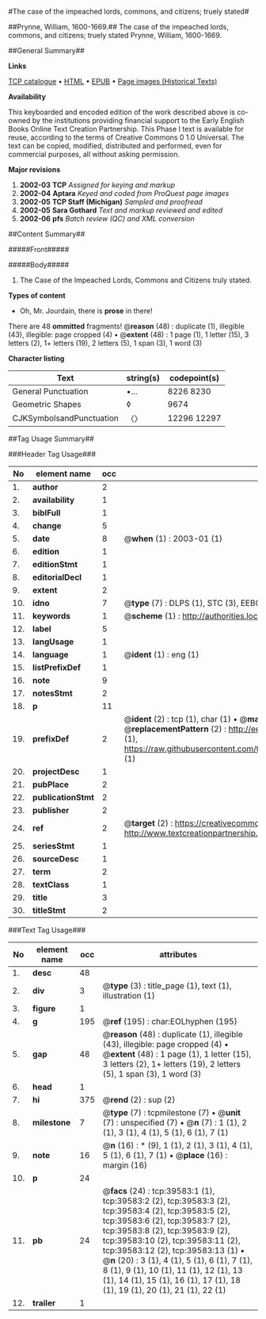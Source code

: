 #The case of the impeached lords, commons, and citizens; truely stated#

##Prynne, William, 1600-1669.##
The case of the impeached lords, commons, and citizens; truely stated
Prynne, William, 1600-1669.

##General Summary##

**Links**

[TCP catalogue](http://www.ota.ox.ac.uk/tcp/)  • 
[HTML](http://tei.it.ox.ac.uk/tcp/Texts-HTML/free/A56/A56146.html)  • 
[EPUB](http://tei.it.ox.ac.uk/tcp/Texts-EPUB/free/A56/A56146.epub) • 
[Page images (Historical Texts)](https://data.historicaltexts.jisc.ac.uk/view?pubId=eebo-99834932e&pageId=eebo-99834932e-39583-1)

**Availability**

This keyboarded and encoded edition of the
	       work described above is co-owned by the institutions
	       providing financial support to the Early English Books
	       Online Text Creation Partnership. This Phase I text is
	       available for reuse, according to the terms of Creative
	       Commons 0 1.0 Universal. The text can be copied,
	       modified, distributed and performed, even for
	       commercial purposes, all without asking permission.

**Major revisions**

1. __2002-03__ __TCP__ *Assigned for keying and markup*
1. __2002-04__ __Aptara__ *Keyed and coded from ProQuest page images*
1. __2002-05__ __TCP Staff (Michigan)__ *Sampled and proofread*
1. __2002-05__ __Sara Gothard__ *Text and markup reviewed and edited*
1. __2002-06__ __pfs__ *Batch review (QC) and XML conversion*

##Content Summary##

#####Front#####

#####Body#####

1. The Case of the Impeached Lords, Commons
and Citizens truly stated.

**Types of content**

  * Oh, Mr. Jourdain, there is **prose** in there!

There are 48 **ommitted** fragments! 
 @__reason__ (48) : duplicate (1), illegible (43), illegible: page cropped (4)  •  @__extent__ (48) : 1 page (1), 1 letter (15), 3 letters (2), 1+ letters (19), 2 letters (5), 1 span (3), 1 word (3)

**Character listing**


|Text|string(s)|codepoint(s)|
|---|---|---|
|General Punctuation|•…|8226 8230|
|Geometric Shapes|◊|9674|
|CJKSymbolsandPunctuation|〈〉|12296 12297|

##Tag Usage Summary##

###Header Tag Usage###

|No|element name|occ|attributes|
|---|---|---|---|
|1.|__author__|2||
|2.|__availability__|1||
|3.|__biblFull__|1||
|4.|__change__|5||
|5.|__date__|8| @__when__ (1) : 2003-01 (1)|
|6.|__edition__|1||
|7.|__editionStmt__|1||
|8.|__editorialDecl__|1||
|9.|__extent__|2||
|10.|__idno__|7| @__type__ (7) : DLPS (1), STC (3), EEBO-CITATION (1), PROQUEST (1), VID (1)|
|11.|__keywords__|1| @__scheme__ (1) : http://authorities.loc.gov/ (1)|
|12.|__label__|5||
|13.|__langUsage__|1||
|14.|__language__|1| @__ident__ (1) : eng (1)|
|15.|__listPrefixDef__|1||
|16.|__note__|9||
|17.|__notesStmt__|2||
|18.|__p__|11||
|19.|__prefixDef__|2| @__ident__ (2) : tcp (1), char (1)  •  @__matchPattern__ (2) : ([0-9\-]+):([0-9IVX]+) (1), (.+) (1)  •  @__replacementPattern__ (2) : http://eebo.chadwyck.com/downloadtiff?vid=$1&page=$2 (1), https://raw.githubusercontent.com/textcreationpartnership/Texts/master/tcpchars.xml#$1 (1)|
|20.|__projectDesc__|1||
|21.|__pubPlace__|2||
|22.|__publicationStmt__|2||
|23.|__publisher__|2||
|24.|__ref__|2| @__target__ (2) : https://creativecommons.org/publicdomain/zero/1.0/ (1), http://www.textcreationpartnership.org/docs/. (1)|
|25.|__seriesStmt__|1||
|26.|__sourceDesc__|1||
|27.|__term__|2||
|28.|__textClass__|1||
|29.|__title__|3||
|30.|__titleStmt__|2||


###Text Tag Usage###

|No|element name|occ|attributes|
|---|---|---|---|
|1.|__desc__|48||
|2.|__div__|3| @__type__ (3) : title_page (1), text (1), illustration (1)|
|3.|__figure__|1||
|4.|__g__|195| @__ref__ (195) : char:EOLhyphen (195)|
|5.|__gap__|48| @__reason__ (48) : duplicate (1), illegible (43), illegible: page cropped (4)  •  @__extent__ (48) : 1 page (1), 1 letter (15), 3 letters (2), 1+ letters (19), 2 letters (5), 1 span (3), 1 word (3)|
|6.|__head__|1||
|7.|__hi__|375| @__rend__ (2) : sup (2)|
|8.|__milestone__|7| @__type__ (7) : tcpmilestone (7)  •  @__unit__ (7) : unspecified (7)  •  @__n__ (7) : 1 (1), 2 (1), 3 (1), 4 (1), 5 (1), 6 (1), 7 (1)|
|9.|__note__|16| @__n__ (16) : * (9), 1 (1), 2 (1), 3 (1), 4 (1), 5 (1), 6 (1), 7 (1)  •  @__place__ (16) : margin (16)|
|10.|__p__|24||
|11.|__pb__|24| @__facs__ (24) : tcp:39583:1 (1), tcp:39583:2 (2), tcp:39583:3 (2), tcp:39583:4 (2), tcp:39583:5 (2), tcp:39583:6 (2), tcp:39583:7 (2), tcp:39583:8 (2), tcp:39583:9 (2), tcp:39583:10 (2), tcp:39583:11 (2), tcp:39583:12 (2), tcp:39583:13 (1)  •  @__n__ (20) : 3 (1), 4 (1), 5 (1), 6 (1), 7 (1), 8 (1), 9 (1), 10 (1), 11 (1), 12 (1), 13 (1), 14 (1), 15 (1), 16 (1), 17 (1), 18 (1), 19 (1), 20 (1), 21 (1), 22 (1)|
|12.|__trailer__|1||
